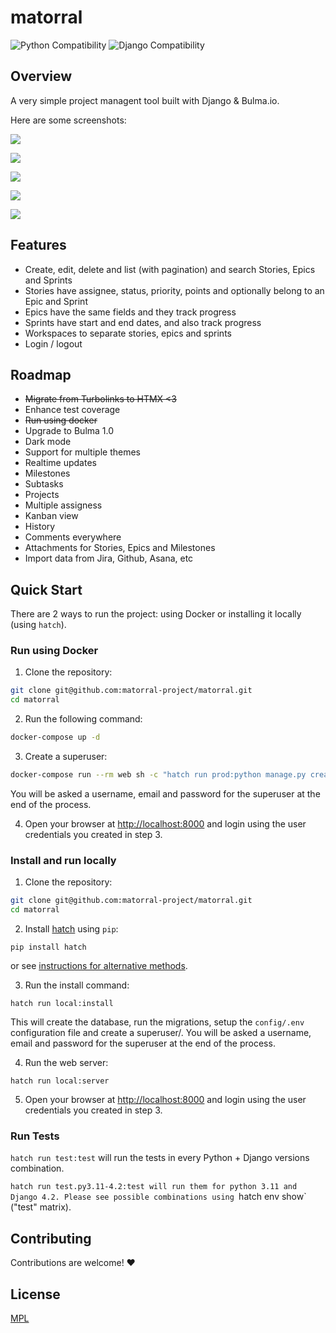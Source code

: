 # matorral

![Python Compatibility](https://img.shields.io/badge/python-3.9%20%7C%203.10%20%7C%203.11%20%7C%203.12-blue.svg) ![Django Compatibility](https://img.shields.io/badge/django-4.0%20%7C%204.1%20%7C%204.2%20%7C%205.0-green.svg)

## Overview

A very simple project managent tool built with Django & Bulma.io.

Here are some screenshots:

![](https://github.com/matagus/matorral/raw/main/matorral/static/screenshots/stories-1.png)

![](https://github.com/matagus/matorral/raw/main/matorral/static/screenshots/stories-2.png)

![](https://github.com/matagus/matorral/raw/main/matorral/static/screenshots/stories-4.png)

![](https://github.com/matagus/matorral/raw/main/matorral/static/screenshots/epics-1.png)

![](https://github.com/matagus/matorral/raw/main/matorral/static/screenshots/sprints-1.png)


## Features

- Create, edit, delete and list (with pagination) and search Stories, Epics and Sprints
- Stories have assignee, status, priority, points and optionally belong to an Epic and Sprint
- Epics have the same fields and they track progress
- Sprints have start and end dates, and also track progress
- Workspaces to separate stories, epics and sprints
- Login / logout


## Roadmap

- ~~Migrate from Turbolinks to HTMX <3~~
- Enhance test coverage
- ~~Run using docker~~
- Upgrade to Bulma 1.0
- Dark mode
- Support for multiple themes
- Realtime updates
- Milestones
- Subtasks
- Projects
- Multiple assigness
- Kanban view
- History
- Comments everywhere
- Attachments for Stories, Epics and Milestones
- Import data from Jira, Github, Asana, etc


## Quick Start

There are 2 ways to run the project: using Docker or installing it locally (using `hatch`).

### Run using Docker

1. Clone the repository:

```bash
git clone git@github.com:matorral-project/matorral.git
cd matorral
```

2. Run the following command:

```bash
docker-compose up -d
```

3. Create a superuser:

```bash
docker-compose run --rm web sh -c "hatch run prod:python manage.py createsuperuser
```

You will be asked a username, email and password for the superuser at the end of the process.

4. Open your browser at [http://localhost:8000](http://localhost:8000) and login using the user credentials you created
in step 3.


### Install and run locally

1. Clone the repository:

```bash
git clone git@github.com:matorral-project/matorral.git
cd matorral
```

2. Install [hatch](https://hatch.pypa.io/latest/) using `pip`:

```
pip install hatch
```

or see [instructions for alternative methods](https://hatch.pypa.io/latest/install/).

3. Run the install command:

```
hatch run local:install
```

This will create the database, run the migrations, setup the `config/.env` configuration file and create a superuser/.
You will be asked a username, email and password for the superuser at the end of the process.

4. Run the web server:

```
hatch run local:server
```

5. Open your browser at [http://localhost:8000](http://localhost:8000) and login using the user credentials you created in step 3.


### Run Tests

`hatch run test:test` will run the tests in every Python + Django versions combination.

`hatch run test.py3.11-4.2:test will run them for python 3.11 and Django 4.2. Please see possible combinations using
`hatch env show` ("test" matrix).


## Contributing

Contributions are welcome! ❤️


## License

[MPL](https://www.mozilla.org/en-US/MPL/)
